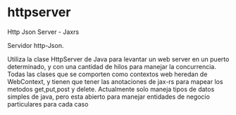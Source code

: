 # httpserver
Http Json Server - Jaxrs

Servidor http-Json.

Utiliza la clase HttpServer de Java para levantar un web server en un puerto determinado, y con una cantidad de hilos para manejar la concurrencia.
Todas las clases que se comporten como contextos web heredan de WebContext, y tienen que tener las anotaciones de jax-rs
para mapear los metodos get,put,post y delete.
Actualmente solo maneja tipos de datos simples de java, pero esta abierto para manejar entidades de negocio particulares para cada caso

